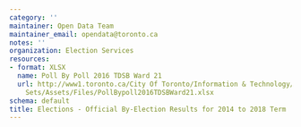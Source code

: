 ```yaml
---
category: ''
maintainer: Open Data Team
maintainer_email: opendata@toronto.ca
notes: ''
organization: Election Services
resources:
- format: XLSX
  name: Poll By Poll 2016 TDSB Ward 21
  url: http://www1.toronto.ca/City Of Toronto/Information & Technology/Open Data/Data
    Sets/Assets/Files/PollBypoll2016TDSBWard21.xlsx
schema: default
title: Elections - Official By-Election Results for 2014 to 2018 Term
---
```

